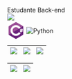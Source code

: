 Estudante Back-end <br>
[<img src="https://img.shields.io/badge/Gmail-2e3440?style=for-the-badge&logo=gmail&logoColor=white">](mailto:viniciusbragacosta1998@gmail.com)<br>
<img align="center" alt="Csharp" height="40" width="40" src="https://raw.githubusercontent.com/devicons/devicon/master/icons/csharp/csharp-original.svg">
<img align="center" alt="Python" height="40" width="40" src="https://raw.githubusercontent.com/marwin1991/profile-technology-icons/refs/heads/main/icons/python.png">



| ![](http://github-profile-summary-cards.vercel.app/api/cards/stats?username=ViniciusC7&theme=nord_dark) | ![](http://github-profile-summary-cards.vercel.app/api/cards/repos-per-language?username=ViniciusC7&hide=Html&theme=nord_dark) | ![](http://github-profile-summary-cards.vercel.app/api/cards/most-commit-language?username=ViniciusC7&theme=nord_dark) |
| :-: | :-: | :-: |

| ![](http://github-profile-summary-cards.vercel.app/api/cards/profile-details?username=ViniciusC7&theme=nord_dark) | ![](https://github-readme-streak-stats.herokuapp.com/?user=ViniciusC7&hide_border=true&date_format=M%20j%5B%2C%20Y%5D&background=2D3742&stroke=2D3742&ring=6bbbca&fire=6bbbca&currStreakNum=fff&sideNums=6bbbca&currStreakLabel=6bbbca&sideLabels=fff&dates=fff) |
| :-: | :-: |
